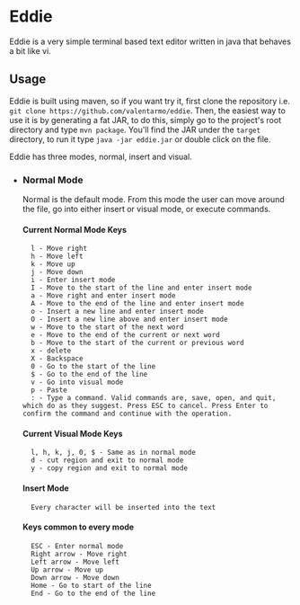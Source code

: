 # Eddie
Eddie is a very simple terminal based text editor written in java that behaves a
bit like vi.

## Usage
Eddie is built using maven, so if you want try it, first clone the repository i.e. 
`git clone https://github.com/valentarmo/eddie`. Then, the easiest way to use it is by
generating a fat JAR, to do this, simply go to the project's root directory and type
`mvn package`. You'll find the JAR under the `target` directory, to run it type
`java -jar eddie.jar` or double click on the file.

Eddie has three modes, normal, insert and visual.
* ### Normal Mode
    Normal is the default mode. From this mode the user can move around the file,
    go into either insert or visual mode, or execute commands.

    #### Current Normal Mode Keys
        l - Move right
        h - Move left
        k - Move up
        j - Move down
        i - Enter insert mode
        I - Move to the start of the line and enter insert mode
        a - Move right and enter insert mode
        A - Move to the end of the line and enter insert mode
        o - Insert a new line and enter insert mode
        O - Insert a new line above and enter insert mode
        w - Move to the start of the next word
        e - Move to the end of the current or next word
        b - Move to the start of the current or previous word
        x - delete
        X - Backspace
        0 - Go to the start of the line
        $ - Go to the end of the line
        v - Go into visual mode
        p - Paste 
        : - Type a command. Valid commands are, save, open, and quit, which do as they suggest. Press ESC to cancel. Press Enter to confirm the command and continue with the operation.
    #### Current Visual Mode Keys
        l, h, k, j, 0, $ - Same as in normal mode
        d - cut region and exit to normal mode
        y - copy region and exit to normal mode
    #### Insert Mode
        Every character will be inserted into the text
    #### Keys common to every mode
        ESC - Enter normal mode
        Right arrow - Move right
        Left arrow - Move left
        Up arrow - Move up
        Down arrow - Move down
        Home - Go to start of the line
        End - Go to the end of the line
